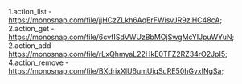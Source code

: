 1.action_list - https://monosnap.com/file/jjHCzZLkh6AqErFWisvJR9ziHC48cA;
2.action_get - https://monosnap.com/file/6cvfISdVWUzBbMOjSwgMcYIJpuWYuN;
2.action_add - https://monosnap.com/file/rLxQhmyaL22HkE0TFZ2RZ34rO2JpI5;
4.action_remove - https://monosnap.com/file/BXdrixXlU6umUiqSuRE50hGvxINgSa;
